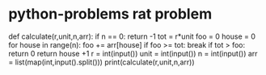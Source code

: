 # python-problems rat problem
def calculate(r,unit,n,arr):
    if n == 0:
        return -1
    tot = r*unit
    foo = 0
    house = 0
    for house in range(n):
        foo += arr[house]
        if foo >= tot:
            break
    if tot > foo:
        return 0
    return house +1
r = int(input())
unit = int(input())
n = int(input())
arr = list(map(int,input().split()))
print(calculate(r,unit,n,arr))

